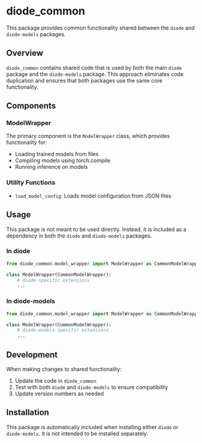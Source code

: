 # diode_common

This package provides common functionality shared between the `diode` and `diode-models` packages.

## Overview

`diode_common` contains shared code that is used by both the main `diode` package and the `diode-models` package. This approach eliminates code duplication and ensures that both packages use the same core functionality.

## Components

### ModelWrapper

The primary component is the `ModelWrapper` class, which provides functionality for:

- Loading trained models from files
- Compiling models using torch.compile
- Running inference on models

### Utility Functions

- `load_model_config`: Loads model configuration from JSON files

## Usage

This package is not meant to be used directly. Instead, it is included as a dependency in both the `diode` and `diode-models` packages.

### In diode

```python
from diode_common.model_wrapper import ModelWrapper as CommonModelWrapper

class ModelWrapper(CommonModelWrapper):
    # diode-specific extensions
    ...
```

### In diode-models

```python
from diode_common.model_wrapper import ModelWrapper as CommonModelWrapper

class ModelWrapper(CommonModelWrapper):
    # diode-models-specific extensions
    ...
```

## Development

When making changes to shared functionality:

1. Update the code in `diode_common`
2. Test with both `diode` and `diode-models` to ensure compatibility
3. Update version numbers as needed

## Installation

This package is automatically included when installing either `diode` or `diode-models`. It is not intended to be installed separately.
